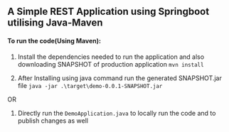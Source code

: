 ## A Simple REST Application using Springboot utilising Java-Maven

#### To run the code(Using Maven):

1. Install the dependencies needed to run the application and also downloading SNAPSHOT of production application
   `mvn install`

2. After Installing using java command run the generated SNAPSHOT.jar file
   `java -jar .\target\demo-0.0.1-SNAPSHOT.jar`

OR

1. Directly run the `DemoApplication.java` to locally run the code and to publish changes as well

